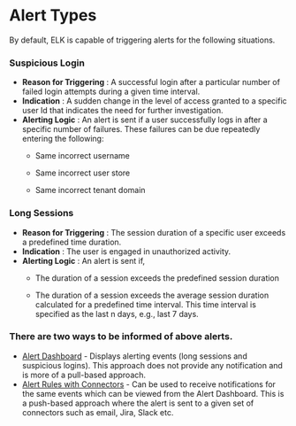 # Alert Types

By default, ELK is capable of triggering alerts for the following
situations.

### Suspicious Login

- **Reason for Triggering** : A successful login after a particular
  number of failed login attempts during a given time interval.
- **Indication** : A sudden change in the level of access granted to a
  specific user Id that indicates the need for further investigation.
- **Alerting Logic** : An alert is sent if a user successfully logs in
  after a specific number of failures. These failures can be due
  repeatedly entering the following:
    - Same incorrect username

    - Same incorrect user store

    - Same incorrect tenant domain

### Long Sessions

- **Reason for Triggering** : The session duration of a specific user
  exceeds a predefined time duration.
- **Indication** : The user is engaged in unauthorized activity.
- **Alerting Logic** : An alert is sent if,
    - The duration of a session exceeds the predefined session
      duration

    - The duration of a session exceeds the average session duration
      calculated for a predefined time interval. This time interval is
      specified as the last n days, e.g., last 7 days.

### **There are two ways to be informed of above alerts.**

- [Alert Dashboard](../../learn/elk-configuring-alert-dashboard) - Displays alerting events (long sessions and
  suspicious logins). This approach does not provide any notification and is more of a pull-based approach.
- [Alert Rules with Connectors](../../learn/elk-configuring-alert-rules-with-connectors) - Can be used to receive
  notifications for the same events which can be viewed from the Alert Dashboard. This is a push-based approach where
  the alert is sent to a given set of connectors such as email, Jira, Slack etc.
